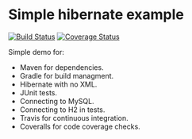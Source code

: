 # Simple hibernate example
[![Build Status](https://travis-ci.org/JFL110/simple-hibernate-example.svg?branch=master)](https://travis-ci.org/JFL110/simple-hibernate-example) [![Coverage Status](https://coveralls.io/repos/github/JFL110/simple-hibernate-example/badge.svg?branch=master)](https://coveralls.io/github/JFL110/simple-hibernate-example?branch=master)

Simple demo for:
- Maven for dependencies.
- Gradle for build managment.
- Hibernate with no XML.
- JUnit tests.
- Connecting to MySQL.
- Connecting to H2 in tests.
- Travis for continuous integration.
- Coveralls for code coverage checks.
